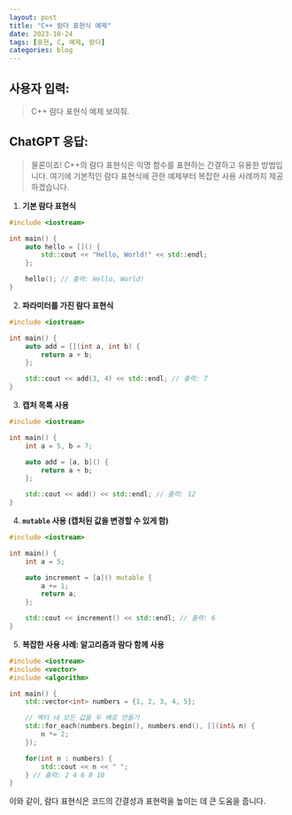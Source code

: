 ```yaml
---
layout: post
title: "C++ 람다 표현식 예제"
date: 2023-10-24
tags: [표현, C, 예제, 람다]
categories: blog
---
```


## 사용자 입력:
> C++ 람다 표현식 예제 보여줘.

## ChatGPT 응답:
> 물론이죠! C++의 람다 표현식은 익명 함수를 표현하는 간결하고 유용한 방법입니다. 여기에 기본적인 람다 표현식에 관한 예제부터 복잡한 사용 사례까지 제공하겠습니다.

1. **기본 람다 표현식**
```cpp
#include <iostream>

int main() {
    auto hello = []() {
        std::cout << "Hello, World!" << std::endl;
    };

    hello(); // 출력: Hello, World!
}
```

2. **파라미터를 가진 람다 표현식**
```cpp
#include <iostream>

int main() {
    auto add = [](int a, int b) {
        return a + b;
    };

    std::cout << add(3, 4) << std::endl; // 출력: 7
}
```

3. **캡처 목록 사용**
```cpp
#include <iostream>

int main() {
    int a = 5, b = 7;

    auto add = [a, b]() {
        return a + b;
    };

    std::cout << add() << std::endl; // 출력: 12
}
```

4. **`mutable` 사용 (캡처된 값을 변경할 수 있게 함)**
```cpp
#include <iostream>

int main() {
    int a = 5;

    auto increment = [a]() mutable {
        a += 1;
        return a;
    };

    std::cout << increment() << std::endl; // 출력: 6
}
```

5. **복잡한 사용 사례: 알고리즘과 람다 함께 사용**
```cpp
#include <iostream>
#include <vector>
#include <algorithm>

int main() {
    std::vector<int> numbers = {1, 2, 3, 4, 5};

    // 벡터 내 모든 값을 두 배로 만들기
    std::for_each(numbers.begin(), numbers.end(), [](int& n) {
        n *= 2;
    });

    for(int n : numbers) {
        std::cout << n << " ";
    } // 출력: 2 4 6 8 10
}
```

이와 같이, 람다 표현식은 코드의 간결성과 표현력을 높이는 데 큰 도움을 줍니다.

